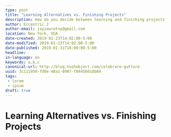 ```yaml
---
type: post
title: "Learning Alternatives vs. Finishing Projects"
description: How do you decide between learning and finishing projects?
author: Eccentric J
author-email: jayzawrotny@gmail.com
location: New York, USA
date-created: 2019-01-23T14:02:00-5:00
date-modified: 2019-01-23T14:02:00-5:00
date-published: 2019-01-31T18:00:00-5:00
headline:
in-language: en
keywords: a,b,c
canonical-url: http://blog.hashobject.com/celebrare-gutture
uuid: 3c111950-fd0e-48a1-8907-f8445601db04
tags:
 - lorem
 - ipsum
draft: true
---
```

# Learning Alternatives vs. Finishing Projects
